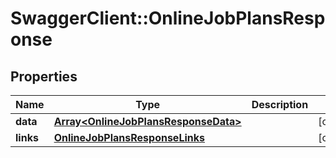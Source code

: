 # SwaggerClient::OnlineJobPlansResponse

## Properties
Name | Type | Description | Notes
------------ | ------------- | ------------- | -------------
**data** | [**Array&lt;OnlineJobPlansResponseData&gt;**](OnlineJobPlansResponseData.md) |  | [optional] 
**links** | [**OnlineJobPlansResponseLinks**](OnlineJobPlansResponseLinks.md) |  | [optional] 


